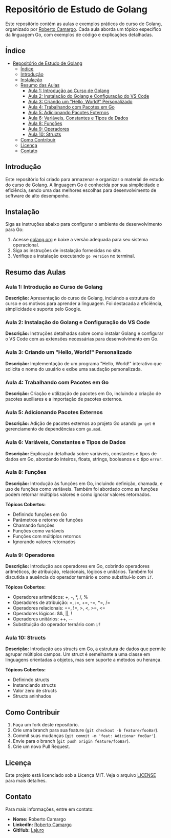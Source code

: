 # Repositório de Estudo de Golang

Este repositório contém as aulas e exemplos práticos do curso de Golang, organizado por [Roberto Camargo](https://github.com/Lajuro). Cada aula aborda um tópico específico da linguagem Go, com exemplos de código e explicações detalhadas.

## Índice

- [Repositório de Estudo de Golang](#repositório-de-estudo-de-golang)
  - [Índice](#índice)
  - [Introdução](#introdução)
  - [Instalação](#instalação)
  - [Resumo das Aulas](#resumo-das-aulas)
    - [Aula 1: Introdução ao Curso de Golang](#aula-1-introdução-ao-curso-de-golang)
    - [Aula 2: Instalação do Golang e Configuração do VS Code](#aula-2-instalação-do-golang-e-configuração-do-vs-code)
    - [Aula 3: Criando um "Hello, World!" Personalizado](#aula-3-criando-um-hello-world-personalizado)
    - [Aula 4: Trabalhando com Pacotes em Go](#aula-4-trabalhando-com-pacotes-em-go)
    - [Aula 5: Adicionando Pacotes Externos](#aula-5-adicionando-pacotes-externos)
    - [Aula 6: Variáveis, Constantes e Tipos de Dados](#aula-6-variáveis-constantes-e-tipos-de-dados)
    - [Aula 8: Funções](#aula-8-funções)
    - [Aula 9: Operadores](#aula-9-operadores)
    - [Aula 10: Structs](#aula-10-structs)
  - [Como Contribuir](#como-contribuir)
  - [Licença](#licença)
  - [Contato](#contato)

## Introdução

Este repositório foi criado para armazenar e organizar o material de estudo do curso de Golang. A linguagem Go é conhecida por sua simplicidade e eficiência, sendo uma das melhores escolhas para desenvolvimento de software de alto desempenho.

## Instalação

Siga as instruções abaixo para configurar o ambiente de desenvolvimento para Go:

1. Acesse [golang.org](https://golang.org) e baixe a versão adequada para seu sistema operacional.
2. Siga as instruções de instalação fornecidas no site.
3. Verifique a instalação executando `go version` no terminal.

## Resumo das Aulas

### Aula 1: Introdução ao Curso de Golang

**Descrição:** Apresentação do curso de Golang, incluindo a estrutura do curso e os motivos para aprender a linguagem. Foi destacada a eficiência, simplicidade e suporte pelo Google.

### Aula 2: Instalação do Golang e Configuração do VS Code

**Descrição:** Instruções detalhadas sobre como instalar Golang e configurar o VS Code com as extensões necessárias para desenvolvimento em Go.

### Aula 3: Criando um "Hello, World!" Personalizado

**Descrição:** Implementação de um programa "Hello, World!" interativo que solicita o nome do usuário e exibe uma saudação personalizada.

### Aula 4: Trabalhando com Pacotes em Go

**Descrição:** Criação e utilização de pacotes em Go, incluindo a criação de pacotes auxiliares e a importação de pacotes externos.

### Aula 5: Adicionando Pacotes Externos

**Descrição:** Adição de pacotes externos ao projeto Go usando `go get` e gerenciamento de dependências com `go.mod`.

### Aula 6: Variáveis, Constantes e Tipos de Dados

**Descrição:** Explicação detalhada sobre variáveis, constantes e tipos de dados em Go, abordando inteiros, floats, strings, booleanos e o tipo `error`.

### Aula 8: Funções

**Descrição:** Introdução às funções em Go, incluindo definição, chamada, e uso de funções como variáveis. Também foi abordado como as funções podem retornar múltiplos valores e como ignorar valores retornados.

**Tópicos Cobertos:**

- Definindo funções em Go
- Parâmetros e retorno de funções
- Chamando funções
- Funções como variáveis
- Funções com múltiplos retornos
- Ignorando valores retornados

### Aula 9: Operadores

**Descrição:** Introdução aos operadores em Go, cobrindo operadores aritméticos, de atribuição, relacionais, lógicos e unitários. Também foi discutida a ausência do operador ternário e como substituí-lo com `if`.

**Tópicos Cobertos:**

- Operadores aritméticos: +, -, *, /, %
- Operadores de atribuição: =, :=, +=, -=, *=, /=
- Operadores relacionais: ==, !=, >, <, >=, <=
- Operadores lógicos: &&, ||, !
- Operadores unitários: ++, --
- Substituição do operador ternário com `if`

### Aula 10: Structs

**Descrição:** Introdução aos structs em Go, a estrutura de dados que permite agrupar múltiplos campos. Um struct é semelhante a uma classe em linguagens orientadas a objetos, mas sem suporte a métodos ou herança.

**Tópicos Cobertos:**

- Definindo structs
- Instanciando structs
- Valor zero de structs
- Structs aninhados

## Como Contribuir

1. Faça um fork deste repositório.
2. Crie uma branch para sua feature (`git checkout -b feature/fooBar`).
3. Commit suas mudanças (`git commit -m 'feat: Adicionar fooBar'`).
4. Envie para o branch (`git push origin feature/fooBar`).
5. Crie um novo Pull Request.

## Licença

Este projeto está licenciado sob a Licença MIT. Veja o arquivo [LICENSE](LICENSE) para mais detalhes.

## Contato

Para mais informações, entre em contato:

- **Nome:** Roberto Camargo
- **LinkedIn:** [Roberto Camargo](https://www.linkedin.com/in/robertocamargo96/)
- **GitHub:** [Lajuro](https://github.com/Lajuro)
